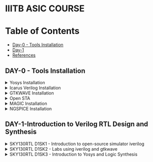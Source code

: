 # IIITB ASIC COURSE
# Table of Contents
- [Day-0 - Tools Installation](#day-0---tools-installation)
- [Day-1](#day-1-introduction-to-verilog-rtl-design-and-synthesis)
- [References](#references)


## DAY-0 - Tools Installation

<details>
 <summary>
Yosys Installation
 </summary>

_Steps to install Yosys_

```
git clone https://github.com/YosysHQ/yosys.git
$ cd yosys-master   
$ sudo apt install make (If make is not installed please install it)   
$ sudo apt-get install build-essential clang bison flex \  
    libreadline-dev gawk tcl-dev libffi-dev git \  
    graphviz xdot pkg-config python3 libboost-system-dev \  
    libboost-python-dev libboost-filesystem-dev zlib1g-dev  
$ make config-gcc  
$ make   
$ sudo make install
```
Below the screenshot of successful installation of Yosys:
<img width="960" alt="Screenshot 2023-08-01 164434" src="https://github.com/Sushma-Ravindra/IIITB-ASIC-1/assets/141133883/c0dcceb9-6e75-4a9a-81b7-2b88903d5273">
</details>

<details>
 <summary>
Icarus Verilog Installation
 </summary>


_Steps to install iverilog_

```
$ sudo apt-get install iverilog
```

Below is the screenshot of sucessful installation of iverilog:


<img width="960" alt="Screenshot 2023-08-01 160329" src="https://github.com/Sushma-Ravindra/IIITB-ASIC-1/assets/141133883/a694d8c0-47f6-4d3b-ab23-93de8c2f4340">
</details>
<details>
 <summary>
GTKWAVE Installation
 </summary>

_Steps to install gtkwave_

```
$ sudo apt update
$ sudo apt install gtkwave
```
Below is the screenshot of successful installation of gtkwave:
<img width="960" alt="Screenshot 2023-08-01 161021" src="https://github.com/Sushma-Ravindra/IIITB-ASIC-1/assets/141133883/0e382340-4e0e-410a-86b5-7c883846c9b3">
</details>
<details>
 <summary>
  Open STA
 </summary> 
 
 **Commands to install OpenSTA**
 ```
 Dependencies for OpenSTA  
 sudo apt-get install cmake clang gcc tcl swig bison flex

 # Commands to Install OpenSTA
 $ git clone https://github.com/The-OpenROAD-Project/OpenSTA.git
 $ cd OpenSTA
 $ mkdir build
 $ cd build
 $ cmake ..
 $ make
 $ sudo make install
```  
Below is the screenshot of successful installation of Open STA:
</details>

<details>
 <summary>
  MAGIC Installation
 </summary>
 
**Commands to Install MAGIC**
 
```
$   sudo apt-get install m4
$   sudo apt-get install tcsh
$   sudo apt-get install csh
$   sudo apt-get install libx11-dev
$   sudo apt-get install tcl-dev tk-dev
$   sudo apt-get install libcairo2-dev
$   sudo apt-get install mesa-common-dev libglu1-mesa-dev
$   sudo apt-get install libncurses-dev
git clone https://github.com/RTimothyEdwards/magic
cd magic
./configure
make
sudo make install
```
Below is the screenshot of successful installation of MAGIC:
</details>
<details>
 <summary>
  NGSPICE Installation
 </summary>
 
**Commands to Install NGSPICE**

```
 Download the tarball from https://sourceforge.net/projects/ngspice/files/ to a local directory and then unpack it using:
 tar -zxvf ngspice-40.tar.gz

 $cd ngspice-40
 $mkdir release
 $cd release
 $../configure  --with-x --with-readline=yes --disable-debug
 $make
 $sudo make install
```


Below is the screenshot of successful installation of ngspice:

</details>

## DAY-1-Introduction to Verilog RTL Design and Synthesis
<details>
 <summary>
  SKY130RTL D1SK1 - Introduction to open-source simulator iverilog
 </summary>

### Introduction

***RTL DESIGN*** : It involves the specification of a digital circuit in terms of the flow of digital signals between hardware registers, and the logical operations performed on those signals. It is basically the implementation of specifications. RTL design lies between high-level behavioral design and low-level gate-level design. It captures the functionality of the circuit at a level where data transfers between registers are the main focus, while ignoring the specific implementation details of gates and transistors. In general,the RTL designs are described using HDLs like Verilog or VHDL. 

***SIMULATOR*** : A simulator is a device which artificially creates the effect of being in conditions of some kind. It is a tool used to check if it adheres to the designed specifications by simualating the code. It looks for changes on input signals to evaluate outputs. Here, we use iverilog tool as the simulator. 

***TESTBENCH*** : A testbench allows us to verify the functionality of a design through simulations. It is a container where the design is placed and driven with different inputs. Only the design has primary inputs and outputs, the testbench does not have them.

![WhatsApp Image 2023-08-09 at 11 39 27](https://github.com/Sushma-Ravindra/IIITB-ASIC-1/assets/141133883/8edd79a0-d048-4ec7-ad98-9fb99406e156)

***SIMULATOR DESIGN FLOW*** : The simulator design flow can be visualised better with the image below:

![WhatsApp Image 2023-08-09 at 11 39 16](https://github.com/Sushma-Ravindra/IIITB-ASIC-1/assets/141133883/d6bd4a1f-db0b-47ad-b378-168f95a7f4be)


</details>


<details>
 <summary>
   SKY130RTL D1SK2 - Labs using iverilog and gtkwave
 </summary>

 ## Introduction:

 **iverilg** : Icarus Verilog is an implementation of the Verilog hardware description language compiler that generates netlists in the desired format. It supports the 1995, 2001 and 2005 versions of the standard, portions of SystemVerilog, and some extensions.

 **GTKWAVE**: The GTKWave software is used to view simulation results when running the testbench. It is often used in conjunction with simulation tools like IVERILOG to provide a graphical representation of how signals change over time in a digital design. It gives the result in a graphic format.

 **Tools Installation**
 
_STEPS_
Clone the necessary lab files from the given github repository to a directory named VLSI.
```
 $ mkdir VLSI
 $ cd VLSI
 $ git clone https://github.com/kunalg123/sky130RTLDesignAndSynthesisWorkshop.git
 $ cd sky130RTLDesignAndSynthesisWorkshop
 # To view the verilog files and the lib files, go inside the respective directories
 $ cd verilog_files

```

<img width="870" alt="Screenshot 2023-08-09 114923" src="https://github.com/Sushma-Ravindra/IIITB-ASIC-1/assets/141133883/878d0336-d7c7-4d3b-ace6-47c3126f5d03">


## SKY130RTL D1SK2 L2 Lab 2 Introduction to iVerilog GTKWave - 1

Here, load the sample verilog design good_mux and its associates testbench onto iverilog and run it. \

```

 $ iverilog good_mux.v tb_good_mux.v
 $ ./a.out
 # output of simulator will be a vcd file, this vcd file is loaded to gtk wave for waveform visualization.
 $ gtkwave tb_good_mux.vcd

```
<img width="722" alt="Screenshot 2023-08-09 115619" src="https://github.com/Sushma-Ravindra/IIITB-ASIC-1/assets/141133883/e4ef3c1d-c6bb-43ee-9ad5-09c77dd2a817">


## SKY130RTL D1SK2 L2 Lab 2 Introduction to iVerilog GTKWave - 2

The gtkwave waveforms enable us to verify simulation results with that of our design. 

<img width="732" alt="Screenshot 2023-08-09 115543" src="https://github.com/Sushma-Ravindra/IIITB-ASIC-1/assets/141133883/0775fec5-7d24-4516-99cd-a2c4e4da04f0">

</details>


<details>
 <summary>
   SKY130RTL D1SK3  - Introduction to Yosys and Logic Synthesis
 </summary>

 ## Introduction to Logic synthesis and Yosys
 

***Yosys*** Yosys aims to converting high-level hardware descriptions into optimized gate-level representations that can be targeted for various FPGA and ASIC technologies. The flow for yosys is we feed the yosys with the design which is in RTL level and the .lib file which contain standard library cells then the yosys synthesizes and gives us the netlist file. 

Yosys uses its lib file which contains all the necessary cells and the design by the user to generate a netlist.

![yosysflow](https://github.com/Sushma-Ravindra/IIITB-ASIC-1/assets/141133883/281fab56-5b8b-4195-ada4-2cd3bb00bbfa)

Then,post synthesis to check whether the netlist obtained is valid or not, try matching the waveforms before and after synthesis. The same testbench that is used for the simulation can be used for the synthesized netlist as well. The netlist and testbench is fed back into iverilog to confirm synthesis results




## SKY130RTL D1SK3 L2 Introduction to logic synthesis - 1

 **Logic Synthesis** Synthesis converts a basic RTL design into a gate-level netlist that includes all of the designer’s limitations. Synthesis is carried out in several stages:

1.Converting RTL to basic logic gates.

2.Mapping those gates to actual technology-dependent logic gates accessible in technology libraries.

3.Optimising the translated netlist while maintaining the designer’s limitations.

The netlist is supposed to perform the same function as the corresponding HDL code. Synthesizer is the tool which convert RTL design into the netlist form. One of such tool used here is Yosys.

**.lib file** : It is a collection of various logic modules. It contains all different kind of logic modules. like AND, OR, NOR etc, required for the synthesis of gates and further netlist file. It contains different variants of the same gate as well, like 2input, 3input, 4input, slow, fast, medium gates etc.
There is a need for all such variants in real life as illustrated below:






_Steps to invoke Yosys_

```


 
